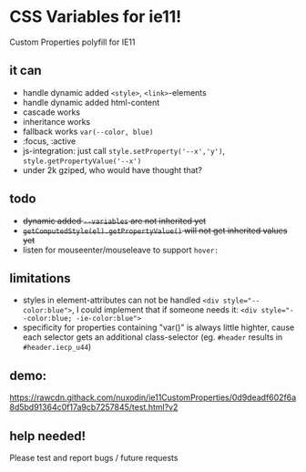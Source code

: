 # CSS Variables for ie11!
Custom Properties polyfill for IE11


## it can
- handle dynamic added `<style>`, `<link>`-elements
- handle dynamic added html-content
- cascade works
- inheritance works
- fallback works `var(--color, blue)`
- :focus, :active
- js-integration: just call `style.setProperty('--x','y')`, `style.getPropertyValue('--x')`
- under 2k gziped, who would have thought that?

## todo
- ~~dynamic added `--variables` are not inherited yet~~
- ~~`getComputedStyle(el).getPropertyValue()` will not get inherited values yet~~
- listen for mouseenter/mouseleave to support `hover:`

## limitations
- styles in element-attributes can not be handled `<div style="--color:blue">`, I could implement that if someone needs it: `<div style="--color:blue; -ie-color:blue">`
- specificity for properties containing "var()" is always little highter, cause each selector gets an additional class-selector (eg. `#header` results in `#header.iecp_u44`)

## demo:
https://rawcdn.githack.com/nuxodin/ie11CustomProperties/0d9deadf602f6a8d5bd91364c0f17a9cb7257845/test.html?v2

## help needed!
Please test and report bugs / future requests
